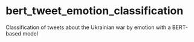 # bert_tweet_emotion_classification
Classification of tweets about the Ukrainian war by emotion with a BERT-based model
